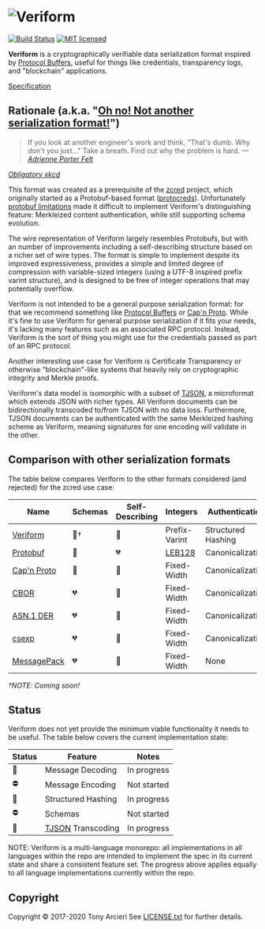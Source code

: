 # <img alt="Veriform" src="http://www.zcred.org/images/veriform-logo.svg" style="max-width: 75%">

[![Build Status][build-image]][build-link]
[![MIT licensed][license-image]][license-link]

**Veriform** is a cryptographically verifiable data serialization format
inspired by [Protocol Buffers], useful for things like credentials, transparency
logs, and "blockchain" applications.

[Specification]

## Rationale (a.k.a. "[Oh no! Not another serialization format!][ohno]")

> If you look at another engineer's work and think, "That's dumb. Why don't you just..."
> Take a breath. Find out why the problem is hard. _—[Adrienne Porter Felt][apf]_

*[Obligatory xkcd]*

This format was created as a prerequisite of the [zcred] project, which
originally started as a Protobuf-based format ([protocreds]). Unfortunately
[protobuf limitations] made it difficult to implement Veriform's distinguishing
feature: Merkleized content authentication, while still supporting schema
evolution.

The wire representation of Veriform largely resembles Protobufs, but with an
number of improvements including a self-describing structure based on a
richer set of wire types. The format is simple to implement despite its
improved expressiveness, provides a simple and limited degree of compression
with variable-sized integers (using a UTF-8 inspired prefix varint structure),
and is designed to be free of integer operations that may potentially overflow.

Veriform is not intended to be a general purpose serialization format: for that
we recommend something like [Protocol Buffers] or [Cap'n Proto]. While it's fine
to use Veriform for general purpose serialization if it fits your needs, it's
lacking many features such as an associated RPC protocol. Instead, Veriform is
the sort of thing you might use for the credentials passed as part of an RPC
protocol.

Another interesting use case for Veriform is Certificate Transparency or otherwise
"blockchain"-like systems that heavily rely on cryptographic integrity and
Merkle proofs.

Veriform's data model is isomorphic with a subset of [TJSON], a microformat
which extends JSON with richer types. All Veriform documents can be bidirectionally
transcoded to/from TJSON with no data loss. Furthermore, TJSON documents
can be authenticated with the same Merkleized hashing scheme as Veriform,
meaning signatures for one encoding will validate in the other.

## Comparison with other serialization formats

The table below compares Veriform to the other formats considered
(and rejected) for the zcred use case:

| Name          | Schemas         | Self-Describing  | Integers        | Authentication     | Standardization |
|---------------|-----------------|------------------|-----------------|--------------------|-----------------|
| [Veriform]    | :green_heart:†  | :green_heart:    | Prefix-Varint   | Structured Hashing | None            |
| [Protobuf]    | :green_heart:   | :broken_heart:   | [LEB128]        | Canonicalization   | None            |
| [Cap'n Proto] | :green_heart:   | :green_heart:    | Fixed-Width     | Canonicalization   | None            |
| [CBOR]        | :broken_heart:  | :green_heart:    | Fixed-Width     | Canonicalization   | IETF            |
| [ASN.1 DER]   | :broken_heart:  | :yellow_heart:   | Fixed-Width     | Canonicalization   | ITU/IETF        |
| [csexp]       | :broken_heart:  | :green_heart:    | Fixed-Width     | Canonicalization   | IETF            |
| [MessagePack] | :broken_heart:  | :green_heart:    | Fixed-Width     | None               | None            |

*†NOTE: Coming soon!*

## Status

Veriform does not yet provide the minimum viable functionality it needs to be
useful. The table below covers the current implementation state:

| Status             | Feature               | Notes             |
|--------------------|-----------------------|-------------------|
| :construction:     | Message Decoding      | In progress       |
| :no_entry:         | Message Encoding      | Not started       |
| :construction:     | Structured Hashing    | In progress       |
| :no_entry:         | Schemas               | Not started       |
| :construction:     | [TJSON] Transcoding   | In progress       |

NOTE: Veriform is a multi-language monorepo: all implementations in all languages
within the repo are intended to implement the spec in its current state and
share a consistent feature set. The progress above applies equally to all
language implementations currently within the repo.

## Copyright

Copyright © 2017-2020 Tony Arcieri
See [LICENSE.txt] for further details.

[//]: # (badges)

[logo-image]: https://raw.githubusercontent.com/zcred/logos/master/veriform-logo-md.png
[build-image]: https://github.com/clasp-lang/veriform/workflows/Rust/badge.svg?branch=develop&event=push
[build-link]: https://github.com/clasp-lang/veriform/actions
[license-image]: https://img.shields.io/badge/license-MIT-blue.svg
[license-link]: https://github.com/clasp-lang/veriform/blob/develop/LICENSE.txt

[//]: # (general links)

[Specification]: https://github.com/clasp-lang/veriform/blob/develop/spec/draft-veriform-spec.md
[ohno]: https://scottlocklin.wordpress.com/2017/04/02/please-stop-writing-new-serialization-protocols/
[apf]: https://twitter.com/__apf__/status/867751153026482177
[Obligatory xkcd]: https://xkcd.com/927/
[Protocol Buffers]: https://developers.google.com/protocol-buffers/
[zcred]: https://github.com/zcred/zcred
[protocreds]: https://github.com/protocreds/
[protobuf limitations]: https://github.com/google/protobuf/issues/2629
[Cap'n Proto]: https://capnproto.org/
[TJSON]: https://www.tjson.org/
[LICENSE.txt]: https://github.com/clasp-lang/veriform/blob/develop/LICENSE.txt

[//]: # (comparison table links)

[Veriform]: https://github.com/zcred/veriform
[Protobuf]: https://developers.google.com/protocol-buffers/
[CBOR]: https://tools.ietf.org/html/rfc7049
[ASN.1 DER]: https://www.itu.int/rec/T-REC-X.690-201508-I/en
[MessagePack]: https://msgpack.org/
[csexp]: https://en.wikipedia.org/wiki/Canonical_S-expressions
[LEB128]: https://en.wikipedia.org/wiki/LEB128
